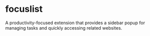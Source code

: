 # focuslist
A productivity-focused extension that provides a sidebar popup for managing tasks and quickly accessing related websites.
